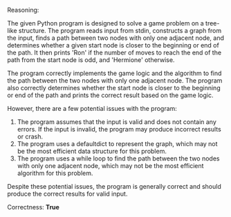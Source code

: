 Reasoning:

The given Python program is designed to solve a game problem on a tree-like structure. The program reads input from stdin, constructs a graph from the input, finds a path between two nodes with only one adjacent node, and determines whether a given start node is closer to the beginning or end of the path. It then prints 'Ron' if the number of moves to reach the end of the path from the start node is odd, and 'Hermione' otherwise.

The program correctly implements the game logic and the algorithm to find the path between the two nodes with only one adjacent node. The program also correctly determines whether the start node is closer to the beginning or end of the path and prints the correct result based on the game logic.

However, there are a few potential issues with the program:

1. The program assumes that the input is valid and does not contain any errors. If the input is invalid, the program may produce incorrect results or crash.
2. The program uses a defaultdict to represent the graph, which may not be the most efficient data structure for this problem.
3. The program uses a while loop to find the path between the two nodes with only one adjacent node, which may not be the most efficient algorithm for this problem.

Despite these potential issues, the program is generally correct and should produce the correct results for valid input.

Correctness: **True**